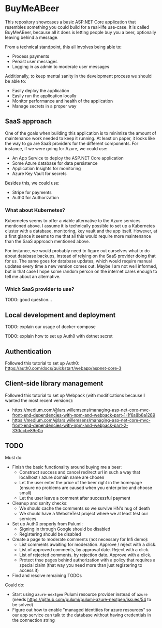 # BuyMeABeer

This repository showcases a basic ASP.NET Core application that resembles something you could build
for a real-life use-case. It is called BuyMeABeer, because all it does is letting people buy you a
beer, optionally leaving behind a message.

From a technical standpoint, this all involves being able to:

* Process payments
* Persist user messages
* Logging in as admin to moderate user messages

Additionally, to keep mental sanity in the development process we should be able to:

* Easily deploy the application
* Easily run the application locally
* Monitor performance and health of the application
* Manage secrets in a proper way

## SaaS approach

One of the goals when building this application is to minimize the amount of maintenance work needed
to keep it running. At least on paper, it looks like the way to go are SaaS providers for the different
components. For instance, if we were going for Azure, we could use:

* An App Service to deploy the ASP.NET Core application
* Some Azure database for data persistence
* Application Insights for monitoring
* Azure Key Vault for secrets

Besides this, we could use:

* Stripe for payments
* Auth0 for Authorization

### What about Kubernetes?

Kubernetes seems to offer a viable alternative to the Azure services mentioned above. I assume it is
technically possible to set up a Kubernetes cluster with a database, monitoring, key vault and the app
itself. However, at a first glance it seems to me that all this would require more maintenance than
the SaaS approach mentioned above.

For instance, we would probably need to figure out ourselves what to do about database backups, instead
of relying on the SaaS provider doing that for us. The same goes for database updates, which would require
manual updates every time a new version comes out. Maybe I am not well informed, but in that case I hope
some random person on the internet cares enough to tell me about an alternative.

### Which SaaS provider to use?

TODO: good question...

## Local development and deployment

TODO: explain our usage of docker-compose

TODO: explain how to set up Auth0 with dotnet secret

## Authentication

Followed this tutorial to set up Auth0: https://auth0.com/docs/quickstart/webapp/aspnet-core-3

## Client-side library management

Followed this tutorial to set up Webpack (with modifications because I wanted the most recent versions):
* https://medium.com/@lars.willemsens/managing-asp-net-core-mvc-front-end-dependencies-with-npm-and-webpack-part-1-1f6a8b8a1289
* https://medium.com/@lars.willemsens/managing-asp-net-core-mvc-front-end-dependencies-with-npm-and-webpack-part-2-330ccbe89e0a

## TODO

Must do:

* Finish the basic functionality around buying me a beer:
    * Construct success and cancel redirect url in such a way that localhost / azure domain name are chosen
    * Let the user enter the price of the beer right in the homepage (ensure no problems are caused when you enter price and choose small)
    * Let the user leave a comment after successful payment
* Cleanup and sanity checks:
    * We should cache the comments so we survive HN's hug of death
    * We should have a WebsiteTest project where we at least test our services
* Set up Auth0 properly from Pulumi:
    * Signing in through Google should be disabled
    * Registering should be disabled
* Create a page to moderate comments (not necessary for Infi demo):
    * List comments awaiting for moderation. Approve / reject with a click.
    * List of approved comments, by approval date. Reject with a click.
    * List of rejected comments, by rejection date. Approve with a click.
    * Protect thse pages behind authorization with a policy that requires a special claim (that way you need more than just registering to access it)
* Find and resolve remaining TODOs

Could do:

* Start using `azure-nextgen` Pulumi resource provider instead of `azure` (needs https://github.com/pulumi/pulumi-azure-nextgen/issues/54 to be solved)
* Figure out how to enable "managed identities for azure resources" so our app service can talk to the database without having credentials in the connection string
